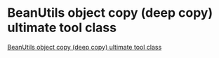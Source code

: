 # BeanUtils object copy (deep copy) ultimate tool class
[BeanUtils object copy (deep copy) ultimate tool class](https://aiwithcloud.com/2022/09/15/beanutils_object_copy_deep_copy_ultimate_tool_class/)